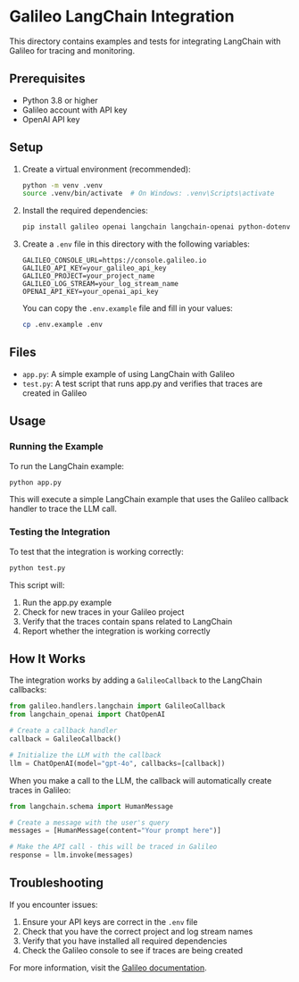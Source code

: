 # Galileo LangChain Integration

This directory contains examples and tests for integrating LangChain with Galileo for tracing and monitoring.

## Prerequisites

- Python 3.8 or higher
- Galileo account with API key
- OpenAI API key

## Setup

1. Create a virtual environment (recommended):
   ```bash
   python -m venv .venv
   source .venv/bin/activate  # On Windows: .venv\Scripts\activate
   ```

2. Install the required dependencies:
   ```bash
   pip install galileo openai langchain langchain-openai python-dotenv rich
   ```

3. Create a `.env` file in this directory with the following variables:
   ```
   GALILEO_CONSOLE_URL=https://console.galileo.io
   GALILEO_API_KEY=your_galileo_api_key
   GALILEO_PROJECT=your_project_name
   GALILEO_LOG_STREAM=your_log_stream_name
   OPENAI_API_KEY=your_openai_api_key
   ```

   You can copy the `.env.example` file and fill in your values:
   ```bash
   cp .env.example .env
   ```

## Files

- `app.py`: A simple example of using LangChain with Galileo
- `test.py`: A test script that runs app.py and verifies that traces are created in Galileo

## Usage

### Running the Example

To run the LangChain example:

```bash
python app.py
```

This will execute a simple LangChain example that uses the Galileo callback handler to trace the LLM call.

### Testing the Integration

To test that the integration is working correctly:

```bash
python test.py
```

This script will:
1. Run the app.py example
2. Check for new traces in your Galileo project
3. Verify that the traces contain spans related to LangChain
4. Report whether the integration is working correctly

## How It Works

The integration works by adding a `GalileoCallback` to the LangChain callbacks:

```python
from galileo.handlers.langchain import GalileoCallback
from langchain_openai import ChatOpenAI

# Create a callback handler
callback = GalileoCallback()

# Initialize the LLM with the callback
llm = ChatOpenAI(model="gpt-4o", callbacks=[callback])
```

When you make a call to the LLM, the callback will automatically create traces in Galileo:

```python
from langchain.schema import HumanMessage

# Create a message with the user's query
messages = [HumanMessage(content="Your prompt here")]

# Make the API call - this will be traced in Galileo
response = llm.invoke(messages)
```

## Troubleshooting

If you encounter issues:

1. Ensure your API keys are correct in the `.env` file
2. Check that you have the correct project and log stream names
3. Verify that you have installed all required dependencies
4. Check the Galileo console to see if traces are being created

For more information, visit the [Galileo documentation](https://docs.galileo.io). 